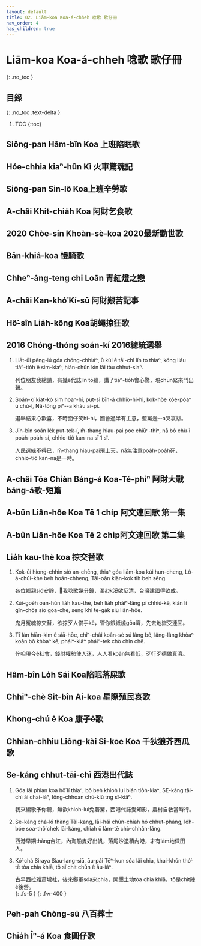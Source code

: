 ```yaml
---
layout: default
title: 02. Liām-koa Koa-á-chheh 唸歌 歌仔冊
nav_order: 4
has_children: true
---
```


# Liām-koa Koa-á-chheh 唸歌 歌仔冊
{: .no_toc }

## 目錄
{: .no_toc .text-delta }

1. TOC
{:toc}

## Siōng-pan Hâm-bîn Koa 上班陷眠歌


## Hóe-chhia kiaⁿ-hûn Kì 火車驚魂記


## Siōng-pan Sin-lô Koa上班辛勞歌


## A-châi Khit-chia̍h Koa 阿財乞食歌


## 2020 Chòe-sin Khoàn-sè-koa 2020最新勸世歌


## Bān-khiâ-koa 慢騎歌


## Chheⁿ-âng-teng chi Loān 青紅燈之戀


## A-châi Kan-khó͘  Kí-sū 阿財艱苦記事


## Hô͘-sîn Lia̍h-kông Koa胡蠅掠狂歌


## 2016 Chóng-thóng soán-kí  2016總統選舉
01. Lia̍t-ūi pêng-iú góa chóng-chhiáⁿ, ū kúi ê tāi-chì lín to thiaⁿ, kóng liáu tiāⁿ-tio̍h ē sim-kiaⁿ, hiān-chūn kín lâi tàu chhut-siaⁿ.

     列位朋友我總請，有幾ê代誌lín tō聽，講了tiāⁿ-tio̍h會心驚，現chūn緊來鬥出聲。
02. Soán-kí kiat-kó sim hoaⁿ-hí, put-sî bīn-á chhiò-hi-hi, kok-hòe kòe-pòaⁿ ū chú-ì, Nâ-tóng piⁿ--a khàu ai-pi.

     選舉結果心歡喜，不時面仔笑hi-hi，國會過半有主意，藍黨邊--a哭哀悲。
03. Jîn-bîn soán le̍k put-tek-í, m̄-thang hiau-pai poe chiūⁿ-thiⁿ, nā bô chù-ì poa̍h-poa̍h-sí, chhio-tiô kan-na sī 1 sî.

     人民選綠不得已，m̄-thang hiau-pai飛上天，nā無注意poa̍h-poa̍h死，chhio-tiô kan-na是一時。

## A-châi Tōa Chiàn Báng-á Koa-Té-phiⁿ 阿財大戰báng-á歌-短篇


## A-bûn Liân-hôe Koa Tē 1 chi̍p 阿文連回歌 第一集


## A-bûn Liân-hôe Koa Tē 2 chi̍p阿文連回歌 第二集



## Lia̍h kau-thè koa 掠交替歌
01. Kok-ūi hiong-chhin sió an-chēng, thiaⁿ góa liām-koa kúi hun-cheng, Lô-á-chúi-khe beh hoán-chheng, Tâi-oân kiàn-kok tih beh sêng.

     各位鄉親sió安靜，聽͘我唸歌幾分鐘，濁á水溪欲反清，台灣建國得欲成。
02. Kúi-goe̍h oan-hûn lia̍h kau-thè, beh lia̍h pháiⁿ-lâng pī chhiú-kê, kián lí gîn-chóa sio gōa-chē, seng khì tē-ga̍k siū liân-hôe.

     鬼月冤魂掠交替，欲掠歹人備手kê，管你銀紙燒gōa濟，先去地嶽受連回。
03. Tī lán hiān-kim ê siā-hōe, chîⁿ-châi koân-sè sú lâng bê, lâng-lâng khòaⁿ koân bô khòaⁿ kē, pháiⁿ-kiâⁿ pháiⁿ-tek chò chin chē.

     佇咱現今ê社會，錢財權勢使人迷，人人看koân無看低，歹行歹德做真濟。

## Hâm-bîn Lo̍h Sái Koa陷眠落屎歌


## Chhiⁿ-chè Si̍t-bîn Ai-koa 星際殖民哀歌


## Khong-chú ê Koa 康子ê歌


## Chhian-chhiu Liông-kài Si-koe Koa 千狄狼芥西瓜歌


## Se-káng chhut-tāi-chì 西港出代誌
01. Góa lâi phian koa hō͘ lí thiaⁿ, bô beh khioh lui bián tio̍h-kiaⁿ, SE-káng tāi-chì ài chai-iáⁿ, lông-chhoan chū-kiù tng sî-kiâⁿ.

     我來編歌予你聽，無欲khioh-lui免著驚，西港代誌愛知影，農村自救當時行。
02. Se-káng chá-kî thàng Tâi-kang, lāi-hái chûn-chiah hó chhut-phâng, lo̍h-bóe soa-thô͘ chek lāi-káng, chiah ū làm-tē chò-chhân-lâng.

     西港早期thàng台江，內海船隻好出帆，落尾沙塗積內港，才有làm地做田人。
03. Kó͘-chá Siraya Siau-lang-siā, āu-pái Tēⁿ-kun sóa lâi chia, khai-khún thó͘-tē tòa chia khiā, tō sī chit chūn ê āu-iâⁿ.

     古早西拉雅蕭壠社，後來鄭軍sóa來chia，開墾土地tòa chia khiā，tō是chit陣ê後營。	
{: .fs-5 }
{: .fw-400 }


## Peh-pah Chòng-sū 八百葬士


## Chia̍h Îⁿ-á Koa 食圓仔歌




